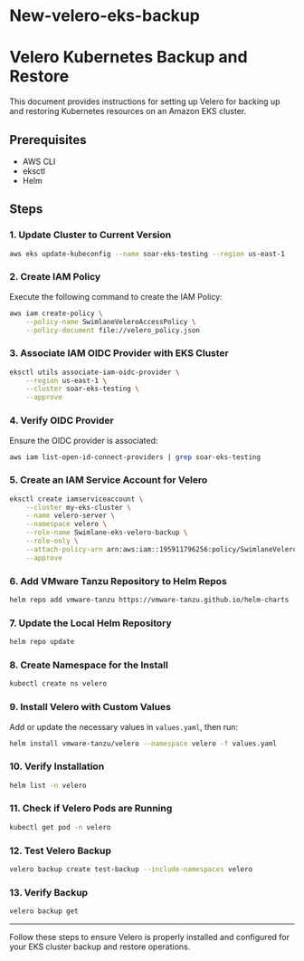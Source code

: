 # New-velero-eks-backup


# Velero Kubernetes Backup and Restore

This document provides instructions for setting up Velero for backing up and restoring Kubernetes resources on an Amazon EKS cluster.

## Prerequisites
- AWS CLI
- eksctl
- Helm

## Steps

### 1. Update Cluster to Current Version
```bash
aws eks update-kubeconfig --name soar-eks-testing --region us-east-1
```

### 2. Create IAM Policy
Execute the following command to create the IAM Policy:
```bash
aws iam create-policy \
    --policy-name SwimlaneVeleroAccessPolicy \
    --policy-document file://velero_policy.json
```

### 3. Associate IAM OIDC Provider with EKS Cluster
```bash
eksctl utils associate-iam-oidc-provider \
    --region us-east-1 \
    --cluster soar-eks-testing \
    --approve
```

### 4. Verify OIDC Provider
Ensure the OIDC provider is associated:
```bash
aws iam list-open-id-connect-providers | grep soar-eks-testing
```

### 5. Create an IAM Service Account for Velero
```bash
eksctl create iamserviceaccount \
    --cluster my-eks-cluster \
    --name velero-server \
    --namespace velero \
    --role-name Swimlane-eks-velero-backup \
    --role-only \
    --attach-policy-arn arn:aws:iam::195911796256:policy/SwimlaneVeleroAccessPolicy \
    --approve
```

### 6. Add VMware Tanzu Repository to Helm Repos
```bash
helm repo add vmware-tanzu https://vmware-tanzu.github.io/helm-charts
```

### 7. Update the Local Helm Repository
```bash
helm repo update
```

### 8. Create Namespace for the Install
```bash
kubectl create ns velero
```

### 9. Install Velero with Custom Values
Add or update the necessary values in `values.yaml`, then run:
```bash
helm install vmware-tanzu/velero --namespace velero -f values.yaml
```

### 10. Verify Installation
```bash
helm list -n velero
```

### 11. Check if Velero Pods are Running
```bash
kubectl get pod -n velero
```

### 12. Test Velero Backup
```bash
velero backup create test-backup --include-namespaces velero
```

### 13. Verify Backup
```bash
velero backup get
```

---

Follow these steps to ensure Velero is properly installed and configured for your EKS cluster backup and restore operations.

